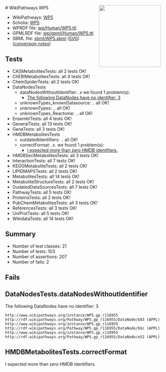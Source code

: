<img style="float: right; width: 200px" src="../logo.png" />
# WikiPathways WP5

* WikiPathways: [WP5](https://identifiers.org/wikipathways:WP5)
* Scholia: [WP5](https://scholia.toolforge.org/wikipathways/WP5)
* WPRDF file: [wp/Human/WP5.ttl](../wp/Human/WP5.ttl)
* GPMLRDF file: [wp/gpml/Human/WP5.ttl](../wp/gpml/Human/WP5.ttl)
* SBML file: [sbml/WP5.sbml](../sbml/WP5.sbml) ([SVG](../sbml/WP5.svg)) ([conversion notes](../sbml/WP5.txt))

## Tests
* CASMetabolitesTests: all 2 tests OK!
* ChEBIMetabolitesTests: all 4 tests OK!
* ChemSpiderTests: all 2 tests OK!
* DataNodesTests
    * dataNodesWithoutIdentifier: .x we found 1 problem(s):
        * [The following DataNodes have no identifier: 3](#d2d32fa2)
    * unknownTypes_knownDatasource: .. all OK!
    * unknownTypes: .. all OK!
    * unknownTypes_Reactome: .. all OK!
* EnsemblTests: all 4 tests OK!
* GeneralTests: all 13 tests OK!
* GeneTests: all 3 tests OK!
* HMDBMetabolitesTests
    * outdatedIdentifiers: .. all OK!
    * correctFormat: .x. we found 1 problem(s):
        * [I expected more than zero HMDB identifiers.](#ad154c1e)
* HMDBSecMetabolitesTests: all 3 tests OK!
* InteractionTests: all 7 tests OK!
* KEGGMetaboliteTests: all 2 tests OK!
* LIPIDMAPSTests: all 2 tests OK!
* MetabolitesTests: all 14 tests OK!
* MetaboliteStructureTests: all 2 tests OK!
* OudatedDataSourcesTests: all 7 tests OK!
* PathwayTests: all 5 tests OK!
* ProteinsTests: all 2 tests OK!
* PubChemMetabolitesTests: all 3 tests OK!
* ReferencesTests: all 3 tests OK!
* UniProtTests: all 5 tests OK!
* WikidataTests: all 14 tests OK!


## Summary

* Number of test classes: 21
* Number of tests: 103
* Number of assertions: 207
* Number of fails: 2

## Fails

<a name="d2d32fa2" />

## DataNodesTests.dataNodesWithoutIdentifier

The following DataNodes have no identifier: 3
```
http://www.wikipathways.org/instance/WP5.gp_r116955 http://rdf.wikipathways.org/Pathway/WP5.gp_r116955/DataNode/b83 (APPL)
http://www.wikipathways.org/instance/WP5.gp_r116955 http://rdf.wikipathways.org/Pathway/WP5.gp_r116955/DataNode/bbc (APPL)
http://www.wikipathways.org/instance/WP5.gp_r116955 http://rdf.wikipathways.org/Pathway/WP5.gp_r116955/DataNode/e52 (APPL)
```

<a name="ad154c1e" />

## HMDBMetabolitesTests.correctFormat

I expected more than zero HMDB identifiers.
